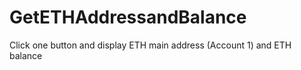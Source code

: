 # GetETHAddressandBalance
Click one button and display ETH main address (Account 1) and ETH balance
